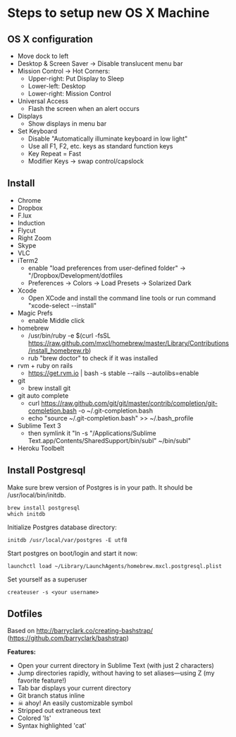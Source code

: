# Steps to setup new OS X Machine

## OS X configuration
- Move dock to left
- Desktop & Screen Saver -> Disable translucent menu bar
- Mission Control -> Hot Corners:
  - Upper-right: Put Display to Sleep
  - Lower-left: Desktop
  - Lower-right: Mission Control
- Universal Access
  - Flash the screen when an alert occurs
- Displays
  - Show displays in menu bar
- Set Keyboard
  - Disable "Automatically illuminate keyboard in low light"
  - Use all F1, F2, etc. keys as standard function keys
  - Key Repeat = Fast
  - Modifier Keys -> swap control/capslock

## Install
- Chrome
- Dropbox
- F.lux
- Induction
- Flycut
- Right Zoom
- Skype
- VLC
- iTerm2
  - enable "load preferences from user-defined folder" -> "/Dropbox/Development/dotfiles
  - Preferences -> Colors -> Load Presets -> Solarized Dark
- Xcode
  - Open XCode and install the command line tools or run command "xcode-select --install"
- Magic Prefs
  - enable Middle click
- homebrew
  - /usr/bin/ruby -e $(curl -fsSL https://raw.github.com/mxcl/homebrew/master/Library/Contributions/install_homebrew.rb)
  - rub "brew doctor" to check if it was installed
- rvm + ruby on rails
  - https://get.rvm.io | bash -s stable --rails --autolibs=enable
- git
  - brew install git
- git auto complete
  - curl https://raw.github.com/git/git/master/contrib/completion/git-completion.bash -o ~/.git-completion.bash
  - echo "source ~/.git-completion.bash" >> ~/.bash_profile
- Sublime Text 3
  - then symlink it "ln -s "/Applications/Sublime Text.app/Contents/SharedSupport/bin/subl" ~/bin/subl"
- Heroku Toolbelt

## Install Postgresql
Make sure brew version of Postgres is in your path. It should be /usr/local/bin/initdb.

    brew install postgresql
    which initdb

Initialize Postgres database directory:

    initdb /usr/local/var/postgres -E utf8

Start postgres on boot/login and start it now:

    launchctl load ~/Library/LaunchAgents/homebrew.mxcl.postgresql.plist

Set yourself as a superuser

    createuser -s <your username>

## Dotfiles

Based on http://barryclark.co/creating-bashstrap/ (https://github.com/barryclark/bashstrap)

**Features:**
- Open your current directory in Sublime Text (with just 2 characters)
- Jump directories rapidly, without having to set aliases—using Z (my favorite feature!)
- Tab bar displays your current directory
- Git branch status inline
- ☠ ahoy! An easily customizable symbol 
- Stripped out extraneous text 	
- Colored 'ls'
- Syntax highlighted 'cat'
